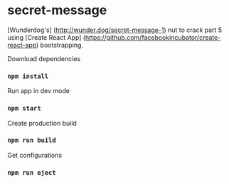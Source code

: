 # secret-message
[Wunderdog's] (http://wunder.dog/secret-message-1) nut to crack part 5 using [Create React App] (https://github.com/facebookincubator/create-react-app) bootstrapping.

Download dependencies
### `npm install`

Run app in dev mode
### `npm start`

Create production build
### `npm run build`

Get configurations
### `npm run eject`
